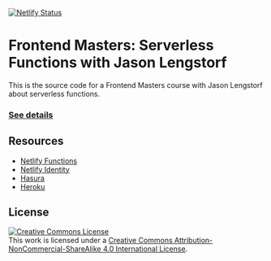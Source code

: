 [![Netlify Status](https://api.netlify.com/api/v1/badges/e10a7c08-1e7f-40bf-b30f-745429856dd9/deploy-status)](https://app.netlify.com/sites/movies-serverless-app/deploys)

# Frontend Masters: Serverless Functions with Jason Lengstorf

This is the source code for a Frontend Masters course with Jason Lengstorf about serverless functions.

### [See details](https://frontendmasters.com/workshops/serverless-functions/)

## Resources

- [Netlify Functions](https://www.netlify.com/products/functions/?utm_source=fem-sls&utm_medium=functions-jl&utm_campaign=devex)
- [Netlify Identity](https://docs.netlify.com/visitor-access/identity/?utm_source=fem-sls&utm_medium=functions-jl&utm_campaign=devex)
- [Hasura](https://cloud.hasura.io/)
- [Heroku](https://www.heroku.com/)

## License

<a rel="license" href="http://creativecommons.org/licenses/by-nc-sa/4.0/"><img alt="Creative Commons License" style="border-width:0" src="https://i.creativecommons.org/l/by-nc-sa/4.0/88x31.png" /></a><br />This work is licensed under a <a rel="license" href="http://creativecommons.org/licenses/by-nc-sa/4.0/">Creative Commons Attribution-NonCommercial-ShareAlike 4.0 International License</a>.
